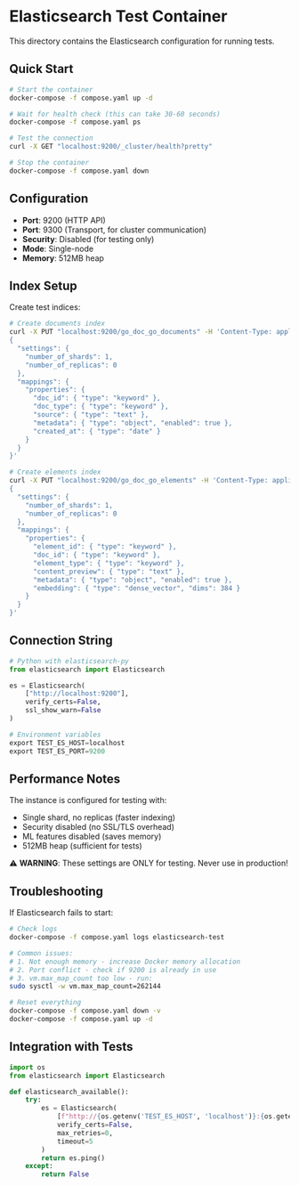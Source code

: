 # Elasticsearch Test Container

This directory contains the Elasticsearch configuration for running tests.

## Quick Start

```bash
# Start the container
docker-compose -f compose.yaml up -d

# Wait for health check (this can take 30-60 seconds)
docker-compose -f compose.yaml ps

# Test the connection
curl -X GET "localhost:9200/_cluster/health?pretty"

# Stop the container
docker-compose -f compose.yaml down
```

## Configuration

- **Port**: 9200 (HTTP API)
- **Port**: 9300 (Transport, for cluster communication)
- **Security**: Disabled (for testing only)
- **Mode**: Single-node
- **Memory**: 512MB heap

## Index Setup

Create test indices:
```bash
# Create documents index
curl -X PUT "localhost:9200/go_doc_go_documents" -H 'Content-Type: application/json' -d'
{
  "settings": {
    "number_of_shards": 1,
    "number_of_replicas": 0
  },
  "mappings": {
    "properties": {
      "doc_id": { "type": "keyword" },
      "doc_type": { "type": "keyword" },
      "source": { "type": "text" },
      "metadata": { "type": "object", "enabled": true },
      "created_at": { "type": "date" }
    }
  }
}'

# Create elements index
curl -X PUT "localhost:9200/go_doc_go_elements" -H 'Content-Type: application/json' -d'
{
  "settings": {
    "number_of_shards": 1,
    "number_of_replicas": 0
  },
  "mappings": {
    "properties": {
      "element_id": { "type": "keyword" },
      "doc_id": { "type": "keyword" },
      "element_type": { "type": "keyword" },
      "content_preview": { "type": "text" },
      "metadata": { "type": "object", "enabled": true },
      "embedding": { "type": "dense_vector", "dims": 384 }
    }
  }
}'
```

## Connection String

```python
# Python with elasticsearch-py
from elasticsearch import Elasticsearch

es = Elasticsearch(
    ["http://localhost:9200"],
    verify_certs=False,
    ssl_show_warn=False
)

# Environment variables
export TEST_ES_HOST=localhost
export TEST_ES_PORT=9200
```

## Performance Notes

The instance is configured for testing with:
- Single shard, no replicas (faster indexing)
- Security disabled (no SSL/TLS overhead)
- ML features disabled (saves memory)
- 512MB heap (sufficient for tests)

⚠️ **WARNING**: These settings are ONLY for testing. Never use in production!

## Troubleshooting

If Elasticsearch fails to start:
```bash
# Check logs
docker-compose -f compose.yaml logs elasticsearch-test

# Common issues:
# 1. Not enough memory - increase Docker memory allocation
# 2. Port conflict - check if 9200 is already in use
# 3. vm.max_map_count too low - run:
sudo sysctl -w vm.max_map_count=262144

# Reset everything
docker-compose -f compose.yaml down -v
docker-compose -f compose.yaml up -d
```

## Integration with Tests

```python
import os
from elasticsearch import Elasticsearch

def elasticsearch_available():
    try:
        es = Elasticsearch(
            [f"http://{os.getenv('TEST_ES_HOST', 'localhost')}:{os.getenv('TEST_ES_PORT', 9200)}"],
            verify_certs=False,
            max_retries=0,
            timeout=5
        )
        return es.ping()
    except:
        return False
```